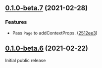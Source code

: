 ## [0.1.0-beta.7](https://github.com/vitejs/vite/compare/v0.1.0-beta.6...v0.1.0-beta.7) (2021-02-28)

### Features

* Pass `Page` to addContextProps. ([2512ee3](https://github.com/brillout/vite-plugin-ssr/commit/2512ee30a43294d5b6bf61224a0c20d94f88e7ed))



## [0.1.0-beta.6](https://github.com/brillout/vite-plugin-ssr/tree/963afbafa5697d7745b6803bf1475b4aad7559c2) (2021-02-22)

Initial public release
